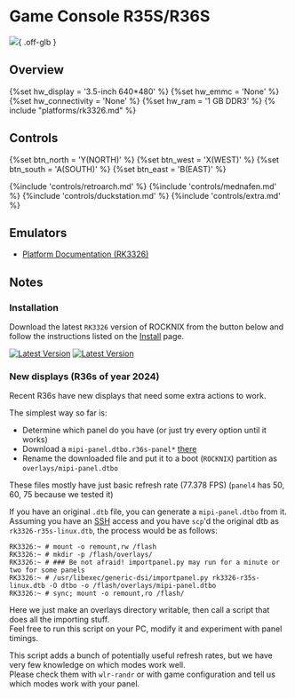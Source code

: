 # Game Console R35S/R36S

![](../../_inc/images/devices/unbranded-game-console-r36s.png){ .off-glb }

## Overview
{%set hw_display = '3.5-inch 640*480' %}
{%set hw_emmc = 'None' %}
{%set hw_connectivity = 'None' %}
{%set hw_ram = '1 GB DDR3' %}
{% include "platforms/rk3326.md" %}

## Controls

{%set btn_north = 'Y(NORTH)' %}
{%set btn_west = 'X(WEST)' %}
{%set btn_south = 'A(SOUTH)' %}
{%set btn_east = 'B(EAST)' %}

{%include 'controls/retroarch.md' %}
{%include 'controls/mednafen.md' %}
{%include 'controls/duckstation.md' %}
{%include 'controls/extra.md' %}

## Emulators

- [Platform Documentation (RK3326)](https://github.com/ROCKNIX/distribution/blob/main/documentation/PER_DEVICE_DOCUMENTATION/RK3326)

## Notes

### Installation

Download the latest `RK3326` version of ROCKNIX from the button below and follow the instructions listed on the [Install](../../../play/install/) page.

[![Latest Version](https://img.shields.io/github/release/ROCKNIX/distribution.svg?labelColor=111111&color=FF5555&label=Latest&style=flat#only-light)](https://github.com/ROCKNIX/distribution/releases/latest)
[![Latest Version](https://img.shields.io/github/release/ROCKNIX/distribution.svg?labelColor=dddddd&color=FF5555&label=Latest&style=flat#only-dark)](https://github.com/ROCKNIX/distribution/releases/latest)

### New displays (R36s of year 2024)

Recent R36s have new displays that need some extra actions to work.

The simplest way so far is:

* Determine which panel do you have (or just try every option until it works)
* Download a `mipi-panel.dtbo.r36s-panel*` [there](https://github.com/stolen/r.nix-distribution/releases/tag/panel_overlays)
* Rename the downloaded file and put it to a boot (`ROCKNIX`) partition as `overlays/mipi-panel.dtbo`

These files mostly have just basic refresh rate (77.378 FPS) (`panel4` has 50, 60, 75 because we tested it)

If you have an original `.dtb` file, you can generate a `mipi-panel.dtbo` from it.  
Assuming you have an [SSH](/faqs/#how-do-i-log-in-over-ssh-or-samba) access and you have `scp`'d the original dtb as `rk3326-r35s-linux.dtb`, the process would be as follows:
```console
RK3326:~ # mount -o remount,rw /flash
RK3326:~ # mkdir -p /flash/overlays/
RK3326:~ # ### Be not afraid! importpanel.py may run for a minute or two for some panels
RK3326:~ # /usr/libexec/generic-dsi/importpanel.py rk3326-r35s-linux.dtb -O dtbo -o /flash/overlays/mipi-panel.dtbo
RK3326:~ # sync; mount -o remount,ro /flash/
```
Here we just make an overlays directory writable, then call a script that does all the importing stuff.  
Feel free to run this script on your PC, modify it and experiment with panel timings.  

This script adds a bunch of potentially useful refresh rates, but we have very few knowledge on which modes work well.  
Please check them with `wlr-randr` or with game configuration and tell us which modes work with your panel.
